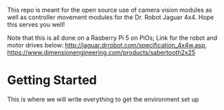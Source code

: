 This repo is meant for the open source use of camera vision modules as well as controller movement modules for the Dr. Robot Jaguar 4x4. 
Hope this serves you well!


Note that this is all done on a Rasberry Pi 5 on PiOs;
Link for the robot and motor drives below:
http://jaguar.drrobot.com/specification_4x4w.asp,
 https://www.dimensionengineering.com/products/sabertooth2x25

 # Getting Started

 This is where we will write everything to get the environment set up 
